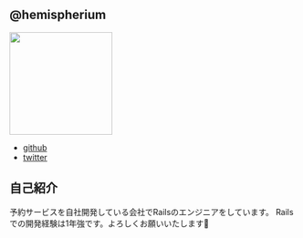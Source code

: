 ## @hemispherium

<img src="https://avatars1.githubusercontent.com/u/7951600?v=4" width=180 />

- [github](https://github.com/hemispherium)
- [twitter](https://twitter.com/hemispherium)

## 自己紹介

予約サービスを自社開発している会社でRailsのエンジニアをしています。
Railsでの開発経験は1年強です。よろしくお願いいたします:bow:
